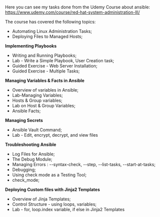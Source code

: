 Here you can see my tasks done from the Udemy Course about ansible: https://www.udemy.com/course/red-hat-system-administration-lll/

The course has covered the following topics:
- Automating Linux Administration Tasks;
- Deploying Files to Managed Hosts;


**Implementing Playbooks**

- Writing and Running Playbooks;
- Lab - Write a Simple Playbook, User Creation task;
- Guided Exercise - Web Server Installation;
- Guided Exercise - Multiple Tasks;

**Managing Variables & Facts in Ansible**

- Overview of variables in Ansible;
- Lab-Managing Variables;
- Hosts & Group variables;
- Lab on Host & Group Variables;
- Ansible Facts;

**Managing Secrets**
- Ansible Vault Command;
- Lab - Edit, encrypt, decrypt, and view files

**Troubleshooting Ansible**

- Log Files for Ansible;
- The Debug Module;
- Managing Errors : --syntax-check, --step, --list-tasks, --start-at-tasks;
- Debugging;
- Using check mode as a Testing Tool;
- check_mode;

**Deploying Custom files with Jinja2 Templates**

- Overview of Jinja Templates;
- Control Structure - using loops, variables;
- Lab - for, loop.index variable, if else in Jinja2 Templates
